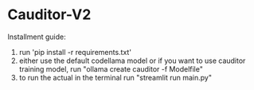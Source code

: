 # Cauditor-V2
Installment guide:
1. run 'pip install -r requirements.txt'
2. either use the default codellama model or if you want to use cauditor training model, run "ollama create cauditor -f Modelfile"
3. to run the actual in the terminal run "streamlit run main.py"

